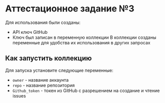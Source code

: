 # Аттестационное задание №3

Для использования были созданы:
- API ключ GitHub
- Ключ был записан в переменную коллекции
В коллекции созданы переменные для удобства их использования в других запросах

## Как запустить коллекцию

Для запуска установите следующие переменные:
- `owner` - название аккаунта
- `repo` - название репозитория
- `Github_token` - токен из GitHub с разрешением на создание и чтение issues
